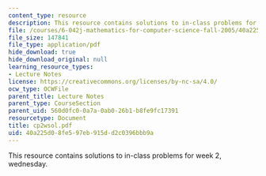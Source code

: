 ```yaml
---
content_type: resource
description: This resource contains solutions to in-class problems for week 2, wednesday.
file: /courses/6-042j-mathematics-for-computer-science-fall-2005/40a225d08fe597eb915dd2c0396bbb9a_cp2wsol.pdf
file_size: 147841
file_type: application/pdf
hide_download: true
hide_download_original: null
learning_resource_types:
- Lecture Notes
license: https://creativecommons.org/licenses/by-nc-sa/4.0/
ocw_type: OCWFile
parent_title: Lecture Notes
parent_type: CourseSection
parent_uid: 560d0fc0-0a7a-0ab0-26b1-b8fe9fc17391
resourcetype: Document
title: cp2wsol.pdf
uid: 40a225d0-8fe5-97eb-915d-d2c0396bbb9a
---
```

This resource contains solutions to in-class problems for week 2, wednesday.